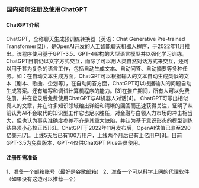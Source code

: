 
### 国内如何注册及使用ChatGPT 
#### ChatGPT介绍
ChatGPT，全称聊天生成预训练转换器（英语：Chat Generative Pre-trained Transformer[2]），是OpenAI开发的人工智能聊天机器人程序，于2022年11月推出。该程序使用基于GPT-3.5、GPT-4架构的大型语言模型并以强化学习训练。ChatGPT目前仍以文字方式交互，而除了可以用人类自然对话方式来交互，还可以用于甚为复杂的语言工作，包括自动生成文本、自动问答、自动摘要等多种任务。如：在自动文本生成方面，ChatGPT可以根据输入的文本自动生成类似的文本（剧本、歌曲、企划等），在自动问答方面，ChatGPT可以根据输入的问题自动生成答案。还有编写和调试计算机程序的能力。[3]在推广期间，所有人可以免费注册，并在登录后免费使用ChatGPT与AI机器人对话[4]。
ChatGPT可写出相似真人的文章，并在许多知识领域给出详细和清晰的回答而迅速获得关注，证明了从前认为AI不会取代的知识型工作它也足以胜任，对金融与白领人力市场的冲击相当大，但也认为事实准确度参差不齐是其重大缺陷，并认为基于意识形态的模型训练结果须小心校正[5][6]。ChatGPT于2022年11月发布后，OpenAI估值已涨至290亿美元[7]。上线5天后已有100万用户，上线两个月后已有上亿用户[8]。目前GPT-3.5为免费版本，GPT-4仅供ChatGPT Plus会员使用。 
#### 注册所需准备
1、准备一个邮箱账号（最好是谷歌邮箱）
2、准备一个可以科学上网的代理软件（如果没有这边可以推荐一个）
